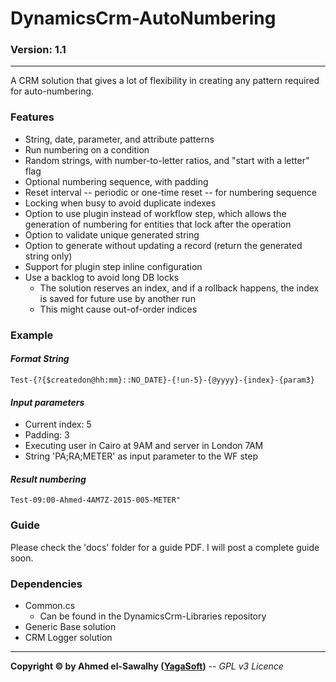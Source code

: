 # DynamicsCrm-AutoNumbering
### Version: 1.1
---

A CRM solution that gives a lot of flexibility in creating any pattern required for auto-numbering.

### Features

  + String, date, parameter, and attribute patterns
  + Run numbering on a condition
  + Random strings, with number-to-letter ratios, and "start with a letter" flag
  + Optional numbering sequence, with padding
  + Reset interval -- periodic or one-time reset -- for numbering sequence
  + Locking when busy to avoid duplicate indexes
  + Option to use plugin instead of workflow step, which allows the generation of numbering for entities that lock after the operation
  + Option to validate unique generated string
  + Option to generate without updating a record (return the generated string only)
  + Support for plugin step inline configuration
  + Use a backlog to avoid long DB locks
    + The solution reserves an index, and if a rollback happens, the index is saved for future use by another run
    + This might cause out-of-order indices

### Example

#### _Format String_

`Test-{?{$createdon@hh:mm}::NO_DATE}-{!un-5}-{@yyyy}-{index}-{param3}`

#### _Input parameters_
  + Current index: 5
  + Padding: 3
  + Executing user in Cairo at 9AM and server in London 7AM
  + String 'PA;RA;METER' as input parameter to the WF step
  
#### _Result numbering_

`Test-09:00-Ahmed-4AM7Z-2015-005-METER"`

### Guide

Please check the 'docs' folder for a guide PDF.
I will post a complete guide soon.

### Dependencies

  + Common.cs
    + Can be found in the DynamicsCrm-Libraries repository
  + Generic Base solution
  + CRM Logger solution

---
**Copyright &copy; by Ahmed el-Sawalhy ([YagaSoft](http://yagasoft.com))** -- _GPL v3 Licence_
